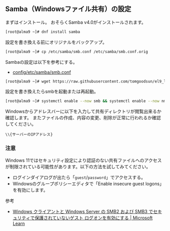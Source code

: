 ## Samba（Windowsファイル共有）の設定

まずはインストール。
おそらくSamba v4.0がインストールされます。

```bash
[root@alma9 ~]# dnf install samba
```

設定を書き換える前にオリジナルをバックアップ。

```bash
[root@alma9 ~]# cp /etc/samba/smb.conf /etc/samba/smb.conf.orig
```

Sambaの設定は以下を参考にする。

- [config/etc/samba/smb.conf](config/etc/samba/smb.conf)

```bash
[root@alma9 ~]# wget https://raw.githubusercontent.com/tomgoodsun/el9_lamp_configs/master/config/etc/samba/smb.conf -O /etc/samba/smb.conf 
```

設定を書き換えたらsmbを起動または再起動。

```bash
[root@alma9 ~]# systemctl enable --now smb && systemctl enable --now nmb
```

Windowsからアドレスバーに以下を入力して共有ディレクトリが閲覧出来るか確認します。
またファイルの作成、内容の変更、削除が正常に行われるか確認してください。

`\\{サーバーのIPアドレス}`

### 注意
Windows 11ではセキュリティ設定により認証のない共有ファイルへのアクセスが制限されている可能性があります。以下の方法を試してみてください。
- ログインダイアログが出たら「`guest`/`password`」でアクセスする。
- Windowsのグループポリシーエディタで「Enable insecure guest logons」を有効にします。

参考
- [Windows クライアントと Windows Server の SMB2 および SMB3 でセキュリティで保護されていないゲスト ログオンを有効にする | Microsoft Learn](https://learn.microsoft.com/ja-jp/windows-server/storage/file-server/enable-insecure-guest-logons-smb2-and-smb3?tabs=group-policy#enable-insecure-guest-logons)
